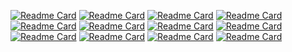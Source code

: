 
[![Readme Card](https://github-readme-stats.vercel.app/api/pin/?theme=dark&username=LostBeard&repo=SpawnDev.BlazorJS)](https://github.com/LostBeard/SpawnDev.BlazorJS)
[![Readme Card](https://github-readme-stats.vercel.app/api/pin/?theme=dark&username=LostBeard&repo=SpawnDev.BlazorJS.WebWorkers)](https://github.com/LostBeard/SpawnDev.BlazorJS.WebWorkers)
[![Readme Card](https://github-readme-stats.vercel.app/api/pin/?theme=dark&username=LostBeard&repo=SpawnDev.BlazorJS.PeerJS)](https://github.com/LostBeard/SpawnDev.BlazorJS.PeerJS)
[![Readme Card](https://github-readme-stats.vercel.app/api/pin/?theme=dark&username=LostBeard&repo=SpawnDev.BlazorJS.SimplePeer)](https://github.com/LostBeard/SpawnDev.BlazorJS.SimplePeer)
[![Readme Card](https://github-readme-stats.vercel.app/api/pin/?theme=dark&username=LostBeard&repo=SpawnDev.BlazorJS.WebTorrents)](https://github.com/LostBeard/SpawnDev.BlazorJS.WebTorrents)
[![Readme Card](https://github-readme-stats.vercel.app/api/pin/?theme=dark&username=LostBeard&repo=SpawnDev.BlazorJS.SocketIO)](https://github.com/LostBeard/SpawnDev.BlazorJS.SocketIO)
[![Readme Card](https://github-readme-stats.vercel.app/api/pin/?theme=dark&username=LostBeard&repo=SpawnDev.BlazorJS.FFmpegWasm)](https://github.com/LostBeard/SpawnDev.BlazorJS.FFmpegWasm)
[![Readme Card](https://github-readme-stats.vercel.app/api/pin/?theme=dark&username=LostBeard&repo=SpawnDev.BlazorJS.OpenCVSharp4)](https://github.com/LostBeard/SpawnDev.BlazorJS.OpenCVSharp4)
[![Readme Card](https://github-readme-stats.vercel.app/api/pin/?theme=dark&username=LostBeard&repo=SpawnDev.BlazorJS.MessagePack)](https://github.com/LostBeard/SpawnDev.BlazorJS.MessagePack)
[![Readme Card](https://github-readme-stats.vercel.app/api/pin/?theme=dark&username=LostBeard&repo=SpawnDev.BlazorJS.VisNetwork)](https://github.com/LostBeard/SpawnDev.BlazorJS.VisNetwork)
[![Readme Card](https://github-readme-stats.vercel.app/api/pin/?theme=dark&username=LostBeard&repo=BlazorWASMSIMDDetectExample)](https://github.com/LostBeard/BlazorWASMSIMDDetectExample)
[![Readme Card](https://github-readme-stats.vercel.app/api/pin/?theme=dark&username=LostBeard&repo=BlazorServiceWorkerDemo)](https://github.com/LostBeard/BlazorServiceWorkerDemo)

